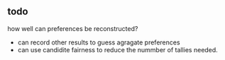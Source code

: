 ## todo

how well can preferences be reconstructed?
* can record other results to guess agragate preferences
* can use candidite fairness to reduce the nummber of tallies needed.
